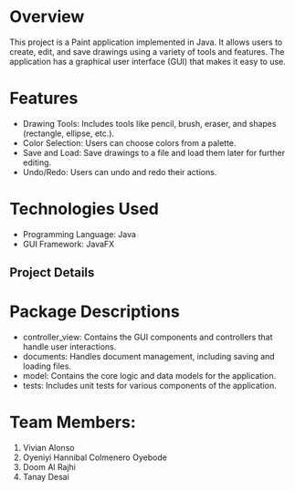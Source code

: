 # Overview
This project is a Paint application implemented in Java. It allows users to create, edit, and save drawings using a variety of tools and features. The application has a graphical user interface (GUI) that makes it easy to use.

# Features
- Drawing Tools: Includes tools like pencil, brush, eraser, and shapes (rectangle, ellipse, etc.).
- Color Selection: Users can choose colors from a palette.
- Save and Load: Save drawings to a file and load them later for further editing.
- Undo/Redo: Users can undo and redo their actions.

# Technologies Used
- Programming Language: Java
- GUI Framework: JavaFX

## Project Details
# Package Descriptions
- controller_view: Contains the GUI components and controllers that handle user interactions.
- documents: Handles document management, including saving and loading files.
- model: Contains the core logic and data models for the application.
- tests: Includes unit tests for various components of the application.

# Team Members:
1. Vivian Alonso
2. Oyeniyi Hannibal Colmenero Oyebode
3. Doom Al Rajhi
4. Tanay Desai


